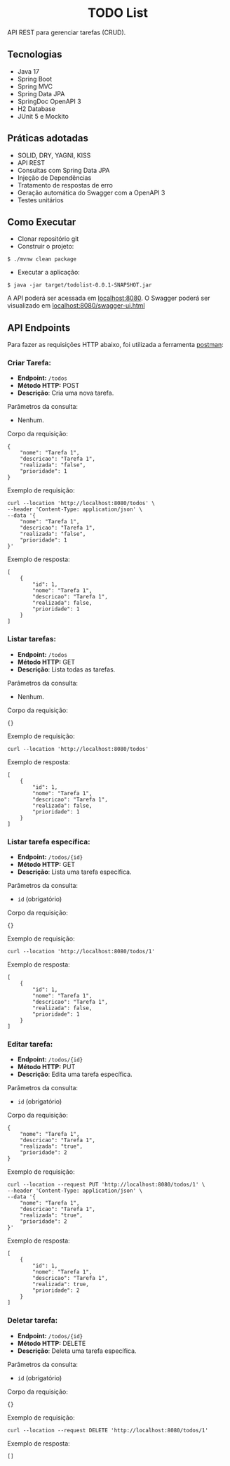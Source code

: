 <h1 align="center">
  TODO List
</h1>


API REST para gerenciar tarefas (CRUD).

## Tecnologias
 
- Java 17
- Spring Boot
- Spring MVC
- Spring Data JPA
- SpringDoc OpenAPI 3
- H2 Database
- JUnit 5 e Mockito

## Práticas adotadas

- SOLID, DRY, YAGNI, KISS
- API REST
- Consultas com Spring Data JPA
- Injeção de Dependências
- Tratamento de respostas de erro
- Geração automática do Swagger com a OpenAPI 3
- Testes unitários

## Como Executar

- Clonar repositório git
- Construir o projeto:
```
$ ./mvnw clean package
```
- Executar a aplicação:
```
$ java -jar target/todolist-0.0.1-SNAPSHOT.jar
```

A API poderá ser acessada em [localhost:8080](http://localhost:8080).
O Swagger poderá ser visualizado em [localhost:8080/swagger-ui.html](http://localhost:8080/swagger-ui.html)

## API Endpoints

Para fazer as requisições HTTP abaixo, foi utilizada a ferramenta [postman](https://www.postman.com/):

### Criar Tarefa:
- **Endpoint:** `/todos`
- **Método HTTP:** POST
- **Descrição**: Cria uma nova tarefa.

Parâmetros da consulta:
- Nenhum.

Corpo da requisição:
```
{
    "nome": "Tarefa 1",
    "descricao": "Tarefa 1",
    "realizada": "false",
    "prioridade": 1
}
```

Exemplo de requisição: 
```
curl --location 'http://localhost:8080/todos' \
--header 'Content-Type: application/json' \
--data '{
    "nome": "Tarefa 1",
    "descricao": "Tarefa 1",
    "realizada": "false",
    "prioridade": 1
}'
```

Exemplo de resposta:
```
[
    {
        "id": 1,
        "nome": "Tarefa 1",
        "descricao": "Tarefa 1",
        "realizada": false,
        "prioridade": 1
    }
]
```

### Listar tarefas:
- **Endpoint:** `/todos`
- **Método HTTP:** GET
- **Descrição**: Lista todas as tarefas.

Parâmetros da consulta:
- Nenhum.

Corpo da requisição:
```
{}
```

Exemplo de requisição: 
```
curl --location 'http://localhost:8080/todos'
```

Exemplo de resposta:
```
[
    {
        "id": 1,
        "nome": "Tarefa 1",
        "descricao": "Tarefa 1",
        "realizada": false,
        "prioridade": 1
    }
]
```

### Listar tarefa específica:
- **Endpoint:** `/todos/{id}`
- **Método HTTP:** GET
- **Descrição**: Lista uma tarefa específica.

Parâmetros da consulta:
- `id` (obrigatório)

Corpo da requisição:
```
{}
```

Exemplo de requisição: 
```
curl --location 'http://localhost:8080/todos/1'
```

Exemplo de resposta:
```
[
    {
        "id": 1,
        "nome": "Tarefa 1",
        "descricao": "Tarefa 1",
        "realizada": false,
        "prioridade": 1
    }
]
```

### Editar tarefa:
- **Endpoint:** `/todos/{id}`
- **Método HTTP:** PUT
- **Descrição**: Edita uma tarefa específica.

Parâmetros da consulta:
- `id` (obrigatório)

Corpo da requisição:
```
{
    "nome": "Tarefa 1",
    "descricao": "Tarefa 1",
    "realizada": "true",
    "prioridade": 2
}
```

Exemplo de requisição: 
```
curl --location --request PUT 'http://localhost:8080/todos/1' \
--header 'Content-Type: application/json' \
--data '{
    "nome": "Tarefa 1",
    "descricao": "Tarefa 1",
    "realizada": "true",
    "prioridade": 2
}'
```

Exemplo de resposta:
```
[
    {
        "id": 1,
        "nome": "Tarefa 1",
        "descricao": "Tarefa 1",
        "realizada": true,
        "prioridade": 2
    }
]
```
### Deletar tarefa:
- **Endpoint:** `/todos/{id}`
- **Método HTTP:** DELETE
- **Descrição**: Deleta uma tarefa específica.

Parâmetros da consulta:
- `id` (obrigatório)

Corpo da requisição:
```
{}
```

Exemplo de requisição: 
```
curl --location --request DELETE 'http://localhost:8080/todos/1'
```

Exemplo de resposta:
```
[]
```